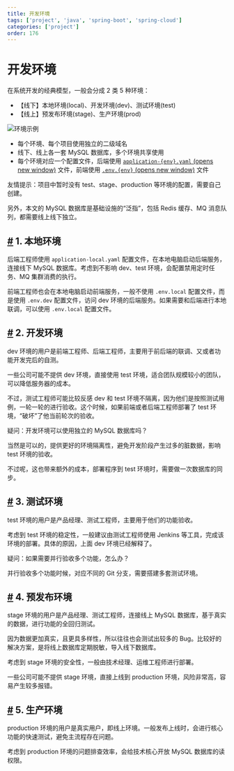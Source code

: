 ```yaml
---
title: 开发环境
tags: ['project', 'java', 'spring-boot', 'spring-cloud']
categories: ['project']
order: 176
---
```

# 开发环境

在系统开发的经典模型，一般会分成 2 类 5 种环境：

 * 【线下】本地环境(local)、开发环境(dev)、测试环境(test)
* 【线上】预发布环境(stage)、生产环境(prod)

 ![环境示例](https://doc.iocoder.cn/img/%E5%BC%80%E5%8F%91%E7%8E%AF%E5%A2%83/01.png)

 * 每个环境、每个项目使用独立的二级域名
* 线下、线上各一套 MySQL 数据库，多个环境共享使用
* 每个环境对应一个配置文件，后端使用 [`application-{env}.yaml`  (opens new window)](https://github.com/YunaiV/ruoyi-vue-pro/blob/master/yudao-server/src/main/resources/application-dev.yaml) 文件，前端使用 [`.env.{env}`  (opens new window)](https://github.com/yudaocode/yudao-ui-admin-vue2/blob/master/.env.dev) 文件

 友情提示：项目中暂时没有 test、stage、production 等环境的配置，需要自己创建。

 另外，本文的 MySQL 数据库是基础设施的“泛指”，包括 Redis 缓存、MQ 消息队列，都需要线上线下独立。

 ## [#](#_1-本地环境) 1. 本地环境

 后端工程师使用 `application-local.yaml` 配置文件，在本地电脑启动后端服务，连接线下 MySQL 数据库。考虑到不影响 dev、test 环境，会配置禁用定时任务、MQ 集群消费的执行。

 前端工程师也会在本地电脑启动前端服务，一般不使用 `.env.local` 配置文件，而是使用 `.env.dev` 配置文件，访问 dev 环境的后端服务。如果需要和后端进行本地联调，可以使用 `.env.local` 配置文件。

 ## [#](#_2-开发环境) 2. 开发环境

 dev 环境的用户是前端工程师、后端工程师，主要用于前后端的联调、又或者功能开发完后的自测。

 一些公司可能不提供 dev 环境，直接使用 test 环境，适合团队规模较小的团队，可以降低服务器的成本。

 不过，测试工程师可能比较反感 dev 和 test 环境不隔离，因为他们是按照测试用例，一轮一轮的进行验收。这个时候，如果前端或者后端工程师部署了 test 环境，“破坏”了他当前轮次的验收。

 疑问：开发环境可以使用独立的 MySQL 数据库吗？

 当然是可以的，提供更好的环境隔离性，避免开发阶段产生过多的脏数据，影响 test 环境的验收。

 不过呢，这也带来额外的成本，部署程序到 test 环境时，需要做一次数据库的同步。

 ## [#](#_3-测试环境) 3. 测试环境

 test 环境的用户是产品经理、测试工程师，主要用于他们的功能验收。

 考虑到 test 环境的稳定性，一般建议由测试工程师使用 Jenkins 等工具，完成该环境的部署。具体的原因，上面 dev 环境已经解释了。

 疑问：如果需要并行验收多个功能，怎么办？

 并行验收多个功能时候，对应不同的 Git 分支，需要搭建多套测试环境。

 ## [#](#_4-预发布环境) 4. 预发布环境

 stage 环境的用户是产品经理、测试工程师，连接线上 MySQL 数据库，基于真实的数据，进行功能的全回归测试。

 因为数据更加真实，且更具多样性，所以往往也会测试出较多的 Bug。比较好的解决方案，是将线上数据库定期脱敏，导入线下数据库。

 考虑到 stage 环境的安全性，一般由技术经理、运维工程师进行部署。

 一些公司可能不提供 stage 环境，直接上线到 production 环境，风险非常高，容易产生较多报错。

 ## [#](#_5-生产环境) 5. 生产环境

 production 环境的用户是真实用户，即线上环境。一般发布上线时，会进行核心功能的快速测试，避免主流程存在问题。

 考虑到 production 环境的问题排查效率，会给技术核心开放 MySQL 数据库的读权限。

